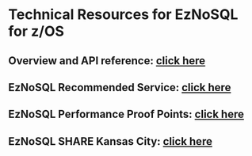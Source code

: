 # Technical Resources for EzNoSQL for z/OS
## Overview and API reference: [click here](EzNoSQL%20Documentation.md)
## EzNoSQL Recommended Service: [click here](EzNoSQL%20Recommended%20Service.pdf)
## EzNoSQL Performance Proof Points: [click here](EzNoSQL%20Performance%20Proof%20Points.pdf)
## EzNoSQL SHARE Kansas City: [click here](SHARE%20Kansas%20City%20Session%2010440%20EzNoSQL.pdf)
